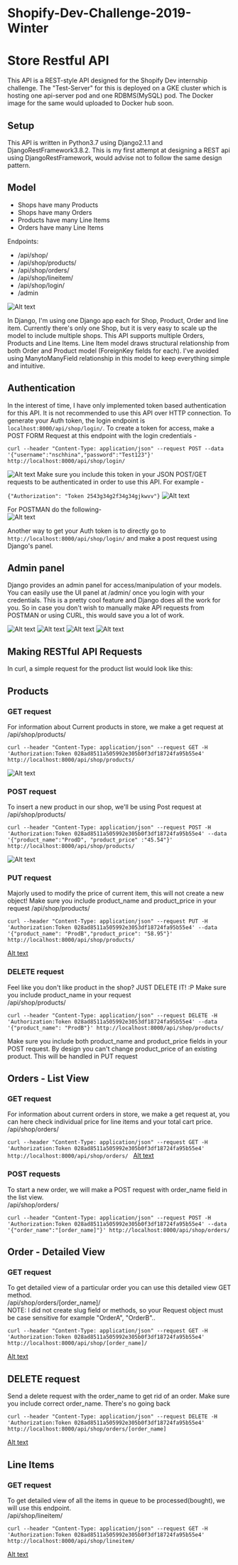 # Shopify-Dev-Challenge-2019-Winter

Store Restful API
==============================

This API is a REST-style API designed for the Shopify Dev internship challenge. The "Test-Server" for this is deployed on a GKE cluster which is hosting one api-server pod and one RDBMS(MySQL) pod. The Docker image for the same would uploaded to Docker hub soon.

Setup
-----
This API is written in Python3.7 using Django2.1.1 and DjangoRestFramework3.8.2.
This is my first attempt at designing a REST api using DjangoRestFramework, would advise not to follow the same design pattern.

Model
-----
* Shops have many Products
* Shops have many Orders
* Products have many Line Items
* Orders have many Line Items

Endpoints:  
* /api/shop/
* /api/shop/products/
* /api/shop/orders/
* /api/shop/lineitem/
* /api/shop/login/
* /admin

![Alt text](static/404home.png?raw=true "endpoints")


In Django, I'm using one Django app each for Shop, Product, Order and line item. Currently there's only one Shop, but it is very easy to scale up the model to include multiple shops. This API supports multiple Orders, Products and Line Items. Line Item model draws structural relationship from both Order and Product model (ForeignKey fields for each). I've avoided using ManytoManyField relationship in this model to keep everything simple and intuitive.

Authentication
--------------

In the interest of time, I have only implemented token based authentication for this API. It is not recommended to use this API over HTTP connection. To generate your Auth token, the login endpoint is `localhost:8000/api/shop/login/`. To create a token for access, make a POST FORM Request at this endpoint with the login credentials -

``curl --header "Content-Type: application/json" --request POST --data '{"username":"nschhina","password":"Test123"}' http://localhost:8000/api/shop/login/``

![Alt text](static/login.png?raw=true "login")
Make sure you include this token in your JSON POST/GET requests to be authenticated in order to use this API. For example -

``{"Authorization": "Token 2543g34g2f34g34gjkwvv"}``
![Alt text](static/token.png?raw=true "token")

For POSTMAN do the following-  
![Alt text](static/postmanlogin.png?raw=true "postmanlogin")

Another way to get your Auth token is to directly go to `http://localhost:8000/api/shop/login/` and make a post request using Django's panel.

## Admin panel
Django provides an admin panel for access/manipulation of your models. You can easily use the UI panel at /admin/ once you login with your credentials. This is a pretty cool feature and Django does all the work for you. So in case you don't wish to manually make API requests from POSTMAN or using CURL, this would save you a lot of work.

![Alt text](static/admin.png?raw=true "adminlogin")
![Alt text](static/adminlineitem.png?raw=true "adminlineitem")
![Alt text](static/adminorder.png?raw=true "adminorder")
![Alt text](static/adminview.png?raw=true "adminview")

Making RESTful API Requests
---------------

In curl, a simple request for the product list would look like this:

## Products

### GET request
For information about Current products in store, we make a get request at   /api/shop/products/

``curl --header "Content-Type: application/json" --request GET -H 'Authorization:Token 028ad8511a505992e305b0f3df18724fa95b55e4' http://localhost:8000/api/shop/products/``

![Alt text](static/getproducts.png?raw=true "getproducts")

### POST request

To insert a new product in our shop, we'll be using Post request at   /api/shop/products/

``curl --header "Content-Type: application/json" --request POST -H 'Authorization:Token 028ad8511a505992e305b0f3df18724fa95b55e4' --data '{"product_name":"ProdD", "product_price" :"45.54"}' http://localhost:8000/api/shop/products/``

![Alt text](static/postproduct.png?raw=true "postproduct")

### PUT request
Majorly used to modify the price of current item, this will not create a new object! Make sure you include product_name and product_price in your request
/api/shop/products/

``curl --header "Content-Type: application/json" --request PUT -H 'Authorization:Token 028ad8511a505992e3053df18724fa95b55e4' --data '{"product_name": "ProdB","product_price": "58.95"}' http://localhost:8000/api/shop/products/``

[Alt text](static/postproduct.png?raw=true "postproduct")

### DELETE request
Feel like you don't like product in the shop? JUST DELETE IT! :P Make sure you include product_name in your request  
/api/shop/products/

``curl --header "Content-Type: application/json" --request DELETE -H 'Authorization:Token 028ad8511a505992e3053df18724fa95b55e4' --data '{"product_name": "ProdB"}' http://localhost:8000/api/shop/products/``


Make sure you include both product_name and product_price fields in your POST request. By design you can't change product_price of an existing product. This will be handled in PUT request

## Orders - List View

### GET request

For information about current orders in store, we make a get request at, you can here check individual price for line items and your total cart price.   /api/shop/orders/

``curl --header "Content-Type: application/json" --request GET -H 'Authorization:Token 028ad8511a505992e305b0f3df18724fa95b55e4' http://localhost:8000/api/shop/orders/
``
[Alt text](static/getorders.png?raw=true "getorders")

### POST requests
To start a new order, we will make a POST request with order_name field in the list view.    
/api/shop/orders/  

``curl --header "Content-Type: application/json" --request POST -H 'Authorization:Token 028ad8511a505992e305b0f3df18724fa95b55e4' --data '{"order_name":"[order_name]"}' http://localhost:8000/api/shop/orders/``

## Order - Detailed View

### GET request
To get detailed view of a particular order you can use this detailed view GET method.    
/api/shop/orders/[order_name]/  
NOTE: I did not create slug field or methods, so your Request object must be case sensitive for example "OrderA", "OrderB"..

``curl --header "Content-Type: application/json" --request GET -H 'Authorization:Token 028ad8511a505992e305b0f3df18724fa95b55e4' http://localhost:8000/api/shop/[order_name]/``

[Alt text](static/orderviewlist.png?raw=true "orderviewlist")

## DELETE request
Send a delete request with the order_name to get rid of an order. Make sure you include correct order_name. There's no going back

``curl --header "Content-Type: application/json" --request DELETE -H 'Authorization:Token 028ad8511a505992e305b0f3df18724fa95b55e4' http://localhost:8000/api/shop/orders/[order_name]``

[Alt text](static/orderviewlist.png?raw=true "orderviewlist")

## Line Items

### GET request
To get detailed view of all the items in queue to be processed(bought), we will use this endpoint.  
/api/shop/lineitem/  

``curl --header "Content-Type: application/json" --request GET -H 'Authorization:Token 028ad8511a505992e305b0f3df18724fa95b55e4' http://localhost:8000/api/shop/lineitem/``

[Alt text](static/getitem.png?raw=true "getitemlist")
